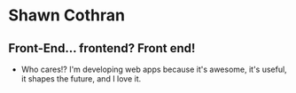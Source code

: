 # Shawn Cothran


## Front-End... frontend? Front end!

  - Who cares!? I'm developing web apps because it's awesome, it's useful, it shapes the future, and I love it.
